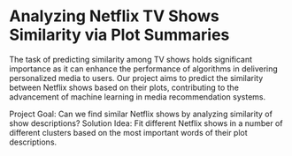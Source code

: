 # Analyzing Netflix TV Shows Similarity via Plot Summaries
The task of predicting similarity among TV shows holds significant importance as it can enhance the performance of algorithms in delivering personalized media to users. Our project aims to predict the similarity between Netflix shows based on their plots, contributing to the advancement of machine learning in media recommendation systems.

Project Goal: Can we find similar Netflix shows by analyzing similarity of show descriptions? 
Solution Idea: Fit different Netflix shows in a number of different clusters based on the most important words of their plot descriptions.

